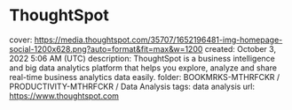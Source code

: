 # ThoughtSpot

cover: https://media.thoughtspot.com/35707/1652196481-img-homepage-social-1200x628.png?auto=format&fit=max&w=1200
created: October 3, 2022 5:06 AM (UTC)
description: ThoughtSpot is a business intelligence and big data analytics platform that helps you explore, analyze and share real-time business analytics data easily.
folder: BOOKMRKS-MTHRFCKR / PRODUCTIVITY-MTHRFCKR / Data Analysis
tags: data analysis
url: https://www.thoughtspot.com